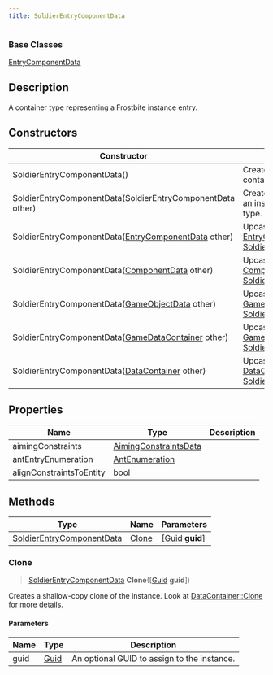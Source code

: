 ```yaml
---
title: SoldierEntryComponentData
---
```

### Base Classes

[EntryComponentData](EntryComponentData)

## Description

A container type representing a Frostbite instance entry.

## Constructors

| Constructor                                                                          | Description                                                                                                                               |
| ------------------------------------------------------------------------------------ | ----------------------------------------------------------------------------------------------------------------------------------------- |
| SoldierEntryComponentData()                                                          | Create a new instance of this container type.                                                                                             |
| SoldierEntryComponentData(SoldierEntryComponentData other)                           | Create a reference copy of an instance of the same type.                                                                                  |
| SoldierEntryComponentData([EntryComponentData](EntryComponentData) other)            | Upcast an instance of type [EntryComponentData](EntryComponentData) to [SoldierEntryComponentData](SoldierEntryComponentData).            |
| SoldierEntryComponentData([ComponentData](ComponentData) other)                      | Upcast an instance of type [ComponentData](ComponentData) to [SoldierEntryComponentData](SoldierEntryComponentData).                      |
| SoldierEntryComponentData([GameObjectData](GameObjectData) other)                    | Upcast an instance of type [GameObjectData](GameObjectData) to [SoldierEntryComponentData](SoldierEntryComponentData).                    |
| SoldierEntryComponentData([GameDataContainer](GameDataContainer) other)              | Upcast an instance of type [GameDataContainer](GameDataContainer) to [SoldierEntryComponentData](SoldierEntryComponentData).              |
| SoldierEntryComponentData([DataContainer](/vext/ref/shared/class/datacontainer) other) | Upcast an instance of type [DataContainer](/vext/ref/shared/class/datacontainer) to [SoldierEntryComponentData](SoldierEntryComponentData). |

## Properties

| Name                     | Type                                           | Description |
| ------------------------ | ---------------------------------------------- | ----------- |
| aimingConstraints        | [AimingConstraintsData](AimingConstraintsData) |             |
| antEntryEnumeration      | [AntEnumeration](AntEnumeration)               |             |
| alignConstraintsToEntity | bool                                           |             |

## Methods

| Type                                                   | Name            | Parameters                                     |
| ------------------------------------------------------ | --------------- | ---------------------------------------------- |
| [SoldierEntryComponentData](SoldierEntryComponentData) | [Clone](#clone) | \[[Guid](/vext/ref/shared/class/guid) **guid**\] |

### Clone

> [SoldierEntryComponentData](SoldierEntryComponentData) **Clone**(\[[Guid](/vext/ref/shared/class/guid) **guid**\])

Creates a shallow-copy clone of the instance. Look at [DataContainer::Clone](/vext/ref/shared/class/datacontainer#clone) for more details.

#### Parameters

| Name | Type         | Description                                 |
| ---- | ------------ | ------------------------------------------- |
| guid | [Guid](Guid) | An optional GUID to assign to the instance. |
